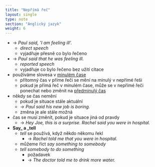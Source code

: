 ```yaml
---
title: "Nepřímá řeč"
layout: single
type: note
section: "Anglický jazyk"
weight: 6
---
```

- -> _Paul said, 'I am feeling ill'._
    - _direct speech_
    - vyjadřuje přesně co bylo řečeno
- -> _Paul said that he was feeling ill._
    - _reported speech_
    - vyjadřuje co bylo řečeno bez užití citace
- používáme slovesa v [minulém čase](/notes/research/english/past-simple)
    - přítomný čas v příme řeči se mění na minulý v nepřímé řeši
    - pokud je přímá řeč v minulém čase, může se v nepřímé řeči ponechat nebo změnit na [předminulý čas](/notes/research/english/past-perfect)
- někdy se čas nemění
    - pokud je situace stále aktuální
    - -> _Paul said his new job is boring._
    - změna je ale stále možná
- čas se musí změnit, pokud je situace jiná od pravdy
    - -> _Hey Joe, this is a surprise. Rachel said you were in hospital._
- **Say_ a _tell**
    - _tell_ se používá, když někdo někomu řekl
        - -> _Rachel told me that you were in hospital._
    - můžeme říct _say something to somebody_
    - _tell somebody to do something_
        - požadavek
        - -> _The doctor told me to drink more water._